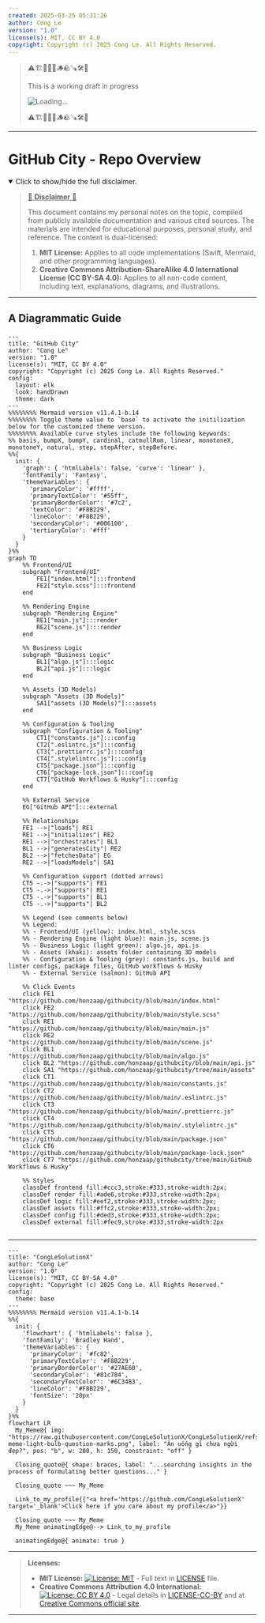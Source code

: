 ```yaml
---
created: 2025-03-25 05:31:26
author: Cong Le
version: "1.0"
license(s): MIT, CC BY 4.0
copyright: Copyright (c) 2025 Cong Le. All Rights Reserved.
---
```



> ⚠️🏗️🚧🦺🧱🪵🪨🪚🛠️👷
> 
> This is a working draft in progress
> 
> ![Loading...](https://media1.giphy.com/media/v1.Y2lkPTc5MGI3NjExdTd6emZ0ODVqY3ZuMnoyMTJsZ3I1bXF6Z2hkZnQyZW5lMGEwbG11ayZlcD12MV9pbnRlcm5hbF9naWZfYnlfaWQmY3Q9Zw/Basrh159dGwKY/giphy.gif)
> 
> ⚠️🏗️🚧🦺🧱🪵🪨🪚🛠️👷


----


# GitHub City - Repo Overview
<details open>
<summary>Click to show/hide the full disclaimer.</summary>
   
> <ins>📢 **Disclaimer** 🚨</ins>
>
> This document contains my personal notes on the topic,
> compiled from publicly available documentation and various cited sources.
> The materials are intended for educational purposes, personal study, and reference.
> The content is dual-licensed:
> 1. **MIT License:** Applies to all code implementations (Swift, Mermaid, and other programming languages).
> 2. **Creative Commons Attribution-ShareAlike 4.0 International License (CC BY-SA 4.0):** Applies to all non-code content, including text, explanations, diagrams, and illustrations.

</details>

---

## A Diagrammatic Guide 


```mermaid
---
title: "GitHub City"
author: "Cong Le"
version: "1.0"
license(s): "MIT, CC BY 4.0"
copyright: "Copyright (c) 2025 Cong Le. All Rights Reserved."
config:
  layout: elk
  look: handDrawn
  theme: dark
---
%%%%%%%% Mermaid version v11.4.1-b.14
%%%%%%%% Toggle theme value to `base` to activate the initilization below for the customized theme version.
%%%%%%%% Available curve styles include the following keywords:
%% basis, bumpX, bumpY, cardinal, catmullRom, linear, monotoneX, monotoneY, natural, step, stepAfter, stepBefore.
%%{
  init: {
    'graph': { 'htmlLabels': false, 'curve': 'linear' },
    'fontFamily': 'Fantasy',
    'themeVariables': {
      'primaryColor': '#ffff',
      'primaryTextColor': '#55ff',
      'primaryBorderColor': '#7c2',
      'textColor': '#F8B229',
      'lineColor': '#F8B229',
      'secondaryColor': '#006100',
      'tertiaryColor': '#fff'
    }
  }
}%%
graph TD
    %% Frontend/UI
    subgraph "Frontend/UI"
        FE1["index.html"]:::frontend
        FE2["style.scss"]:::frontend
    end

    %% Rendering Engine
    subgraph "Rendering Engine"
        RE1["main.js"]:::render
        RE2["scene.js"]:::render
    end

    %% Business Logic
    subgraph "Business Logic"
        BL1["algo.js"]:::logic
        BL2["api.js"]:::logic
    end

    %% Assets (3D Models)
    subgraph "Assets (3D Models)"
        SA1["assets (3D Models)"]:::assets
    end

    %% Configuration & Tooling
    subgraph "Configuration & Tooling"
        CT1["constants.js"]:::config
        CT2[".eslintrc.js"]:::config
        CT3[".prettierrc.js"]:::config
        CT4[".stylelintrc.js"]:::config
        CT5["package.json"]:::config
        CT6["package-lock.json"]:::config
        CT7["GitHub Workflows & Husky"]:::config
    end

    %% External Service
    EG["GitHub API"]:::external

    %% Relationships
    FE1 -->|"loads"| RE1
    RE1 -->|"initializes"| RE2
    RE1 -->|"orchestrates"| BL1
    BL1 -->|"generatesCity"| RE2
    BL2 -->|"fetchesData"| EG
    RE2 -->|"loadsModels"| SA1

    %% Configuration support (dotted arrows)
    CT5 -.->|"supports"| FE1
    CT5 -.->|"supports"| RE1
    CT5 -.->|"supports"| BL1
    CT5 -.->|"supports"| BL2

    %% Legend (see comments below)
    %% Legend:
    %% - Frontend/UI (yellow): index.html, style.scss
    %% - Rendering Engine (light blue): main.js, scene.js
    %% - Business Logic (light green): algo.js, api.js
    %% - Assets (khaki): assets folder containing 3D models
    %% - Configuration & Tooling (grey): constants.js, build and linter configs, package files, GitHub workflows & Husky
    %% - External Service (salmon): GitHub API

    %% Click Events
    click FE1 "https://github.com/honzaap/githubcity/blob/main/index.html"
    click FE2 "https://github.com/honzaap/githubcity/blob/main/style.scss"
    click RE1 "https://github.com/honzaap/githubcity/blob/main/main.js"
    click RE2 "https://github.com/honzaap/githubcity/blob/main/scene.js"
    click BL1 "https://github.com/honzaap/githubcity/blob/main/algo.js"
    click BL2 "https://github.com/honzaap/githubcity/blob/main/api.js"
    click SA1 "https://github.com/honzaap/githubcity/tree/main/assets"
    click CT1 "https://github.com/honzaap/githubcity/blob/main/constants.js"
    click CT2 "https://github.com/honzaap/githubcity/blob/main/.eslintrc.js"
    click CT3 "https://github.com/honzaap/githubcity/blob/main/.prettierrc.js"
    click CT4 "https://github.com/honzaap/githubcity/blob/main/.stylelintrc.js"
    click CT5 "https://github.com/honzaap/githubcity/blob/main/package.json"
    click CT6 "https://github.com/honzaap/githubcity/blob/main/package-lock.json"
    click CT7 "https://github.com/honzaap/githubcity/tree/main/GitHub Workflows & Husky"

    %% Styles
    classDef frontend fill:#ccc3,stroke:#333,stroke-width:2px;
    classDef render fill:#ade6,stroke:#333,stroke-width:2px;
    classDef logic fill:#eef2,stroke:#333,stroke-width:2px;
    classDef assets fill:#ffc2,stroke:#333,stroke-width:2px;
    classDef config fill:#ded3,stroke:#333,stroke-width:2px;
    classDef external fill:#fec9,stroke:#333,stroke-width:2px
    
```




---

<!-- 
```mermaid
%% Current Mermaid version
info
```  -->


```mermaid
---
title: "CongLeSolutionX"
author: "Cong Le"
version: "1.0"
license(s): "MIT, CC BY-SA 4.0"
copyright: "Copyright (c) 2025 Cong Le. All Rights Reserved."
config:
  theme: base
---
%%%%%%%% Mermaid version v11.4.1-b.14
%%{
  init: {
    'flowchart': { 'htmlLabels': false },
    'fontFamily': 'Bradley Hand',
    'themeVariables': {
      'primaryColor': '#fc82',
      'primaryTextColor': '#F8B229',
      'primaryBorderColor': '#27AE60',
      'secondaryColor': '#81c784',
      'secondaryTextColor': '#6C3483',
      'lineColor': '#F8B229',
      'fontSize': '20px'
    }
  }
}%%
flowchart LR
  My_Meme@{ img: "https://raw.githubusercontent.com/CongLeSolutionX/CongLeSolutionX/refs/heads/main/assets/images/My-meme-light-bulb-question-marks.png", label: "Ăn uống gì chưa ngừi đẹp?", pos: "b", w: 200, h: 150, constraint: "off" }

  Closing_quote@{ shape: braces, label: "...searching insights in the process of formulating better questions..." }

  Closing_quote ~~~ My_Meme
    
  Link_to_my_profile{{"<a href='https://github.com/CongLeSolutionX' target='_blank'>Click here if you care about my profile</a>"}}

  Closing_quote ~~~ My_Meme
  My_Meme animatingEdge@--> Link_to_my_profile
  
  animatingEdge@{ animate: true }

```

---
> **Licenses:**
>
> - **MIT License:**  [![License: MIT](https://img.shields.io/badge/License-MIT-yellow.svg)](LICENSE) - Full text in [LICENSE](LICENSE) file.
> - **Creative Commons Attribution 4.0 International:** [![License: CC BY 4.0](https://licensebuttons.net/l/by/4.0/88x31.png)](LICENSE-CC-BY) - Legal details in [LICENSE-CC-BY](LICENSE-CC-BY) and at [Creative Commons official site](http://creativecommons.org/licenses/by/4.0/).
> 
---

